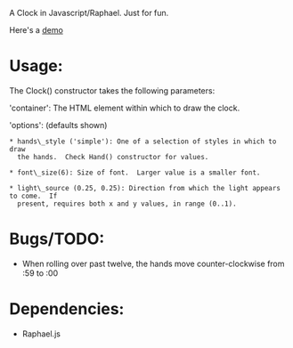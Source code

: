 A Clock in Javascript/Raphael.  Just for fun.

Here's a [demo](http://borkabrak.org/clock)

Usage:
======
The Clock() constructor takes the following parameters:

  'container': The HTML element within which to draw the clock.

  'options': (defaults shown)

    * hands\_style ('simple'): One of a selection of styles in which to draw
      the hands.  Check Hand() constructor for values.

    * font\_size(6): Size of font.  Larger value is a smaller font.

    * light\_source (0.25, 0.25): Direction from which the light appears to come.  If
      present, requires both x and y values, in range (0..1).

Bugs/TODO:
==============================================================================

* When rolling over past twelve, the hands move counter-clockwise from :59 to
  :00

Dependencies:
==============================================================================

* Raphael.js
